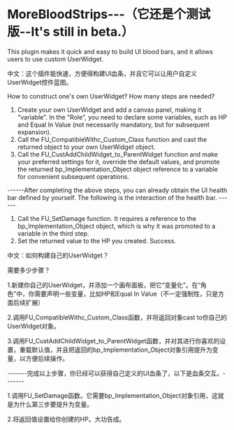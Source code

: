 # MoreBloodStrips---（它还是个测试版--It's still in beta.）
This plugin makes it quick and easy to build UI blood bars, and it allows users to use custom UserWidget.

中文：这个插件能快速，方便得构建UI血条，并且它可以让用户自定义UserWidget控件蓝图。




How to construct one's own UserWidget?
How many steps are needed?
1. Create your own UserWidget and add a canvas panel, making it "variable". In the "Role", you need to declare some variables, such as HP and Equal In Value (not necessarily mandatory, but for subsequent expansion).
2. Call the FU_CompatibleWithc_Custom_Class function and cast the returned object to your own UserWidget object.
3. Call the FU_CustAddChildWidget_to_ParentWidget function and make your preferred settings for it, override the default values, and promote the returned bp_Implementation_Object object reference to a variable for convenient subsequent operations.
   
------After completing the above steps, you can already obtain the UI health bar defined by yourself. The following is the interaction of the health bar. ------

1. Call the FU_SetDamage function. It requires a reference to the bp_Implementation_Object object, which is why it was promoted to a variable in the third step.
2. Set the returned value to the HP you created. Success.

   
中文：如何构建自己的UserWidget？

需要多少步骤？

1.新建你自己的UserWidget，并添加一个画布面板，把它“变量化”。在“角色”中，你需要声明一些变量，比如HP和Equal In Value（不一定强制性，只是方面后续扩展）

2.调用FU_CompatibleWithc_Custom_Class函数，并将返回对象cast to你自己的UserWidget对象。

3.调用FU_CustAddChildWidget_to_ParentWidget函数，并对其进行你喜欢的设置，重载默认值，并且把返回的bp_Implementation_Object对象引用提升为变量，以方便后续操作。

-------完成以上步骤，你已经可以获得自己定义的UI血条了，以下是血条交互。-------


1.调用FU_SetDamage函数。它需要bp_Implementation_Object对象引用，这就是为什么第三步要提升为变量。

2.将返回值设置给你创建的HP。大功告成。
